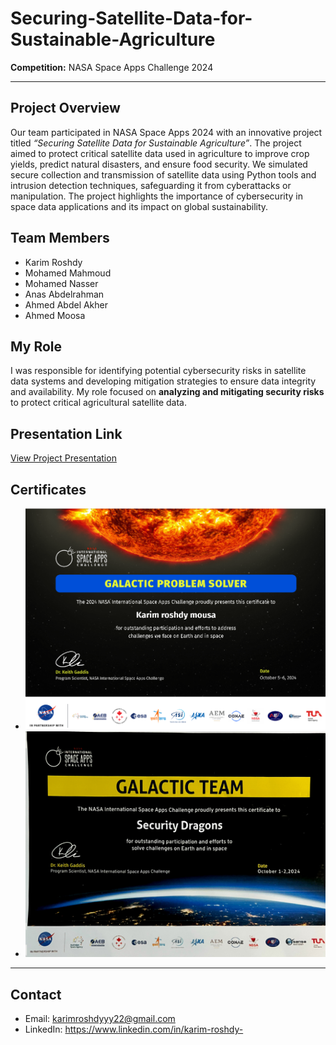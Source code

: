 # Securing-Satellite-Data-for-Sustainable-Agriculture

**Competition:** NASA Space Apps Challenge 2024

---

## Project Overview
Our team participated in NASA Space Apps 2024 with an innovative project titled *“Securing Satellite Data for Sustainable Agriculture”*. The project aimed to protect critical satellite data used in agriculture to improve crop yields, predict natural disasters, and ensure food security. We simulated secure collection and transmission of satellite data using Python tools and intrusion detection techniques, safeguarding it from cyberattacks or manipulation. The project highlights the importance of cybersecurity in space data applications and its impact on global sustainability.

## Team Members
- Karim Roshdy
- Mohamed Mahmoud
- Mohamed Nasser
- Anas Abdelrahman
- Ahmed Abdel Akher
- Ahmed Moosa

## My Role
I was responsible for identifying potential cybersecurity risks in satellite data systems and developing mitigation strategies to ensure data integrity and availability. My role focused on **analyzing and mitigating security risks** to protect critical agricultural satellite data.

## Presentation Link
[View Project Presentation](https://drive.google.com/file/d/1mpMmAbq8HYnr8FL0W9hToA5Z2bJP7mcy/view?usp=sharing)

## Certificates
- ![My Certificate](https://github.com/Karimroshdy22/Securing-Satellite-Data-for-Sustainable-Agriculture/blob/b5710e67d905999c1b05a0ad6ca19808911d0a67/My%20Certificate.png)
- ![Team Certificate](https://github.com/Karimroshdy22/Securing-Satellite-Data-for-Sustainable-Agriculture/blob/b5710e67d905999c1b05a0ad6ca19808911d0a67/Team%20Certificate.png)
---

## Contact
- Email: karimroshdyyy22@gmail.com  
- LinkedIn: https://www.linkedin.com/in/karim-roshdy-
